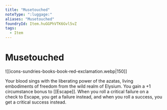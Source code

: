 ```yaml
---
title: "Musetouched"
noteType: ":luggage:"
aliases: "Musetouched"
foundryId: Item.huGGPhVTK6Gvl5vZ
tags:
  - Item
---
```


# Musetouched
![[icons-sundries-books-book-red-exclamation.webp|150]]

Your blood sings with the liberating power of the azatas, living embodiments of freedom from the wild realm of Elysium. You gain a +1 circumstance bonus to [[Escape]]. When you roll a critical failure on a check to Escape, you get a failure instead, and when you roll a success, you get a critical success instead.

